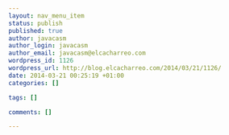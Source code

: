 ```yaml
--- 
layout: nav_menu_item
status: publish
published: true
author: javacasm
author_login: javacasm
author_email: javacasm@elcacharreo.com
wordpress_id: 1126
wordpress_url: http://blog.elcacharreo.com/2014/03/21/1126/
date: 2014-03-21 00:25:19 +01:00
categories: []

tags: []

comments: []

---
```

 
